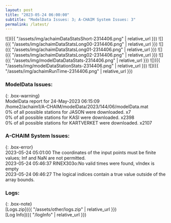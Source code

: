 ```yaml
---
layout: post
title: "2023-05-24 06:00:00"
subtitle: "ModelData Issues: 3; A-CHAIM System Issues: 3"
permalink: /latest/
---
```


![]({{ "/assets/img/achaimDataStatsShort-2314406.png" | relative_url }})
![]({{ "/assets/img/achaimDataStatsLong00-2314406.png" | relative_url }})
![]({{ "/assets/img/achaimDataStatsLong01-2314406.png" | relative_url }})
![]({{ "/assets/img/achaimDataStatsLong02-2314406.png" | relative_url }})
![]({{ "/assets/img/modelDataDataStats-2314406.png" | relative_url }})
![]({{ "/assets/img/modelDataStationStats-2314406.png" | relative_url }})
![]({{ "/assets/img/achaimRunTime-2314406.png" | relative_url }})


### ModelData Issues:  
  
{: .box-warning}  
 ModelData report for 24-May-2023 06:15:09   
 /home2/achaim1/A-CHAIM/modelData/2023/144/06/modelData.mat   
 0% of all possible stations for JASON were downloaded. x7   
 0% of all possible stations for KASI were downloaded. x2398   
 0% of all possible stations for KARTVERKET were downloaded. x2107   
  
### A-CHAIM System Issues:  
  
{: .box-error}  
2023-05-24 05:01:00 The coordinates of the input points must be finite values; Inf and NaN are not permitted.  
2023-05-24 05:46:37 RINEX303o:No valid times were found, vIndex is empty  
2023-05-24 06:46:27 The logical indices contain a true value outside of the array bounds.  

### Logs:  
  
{: .box-note}  
[Logs.zip]({{ "/assets/other/logs.zip" | relative_url }})  
[Log Info]({{ "/logInfo" | relative_url }})  
